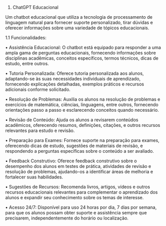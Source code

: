 1.	ChatGPT Educacional

Um chatbot educacional que utiliza a tecnologia de processamento de linguagem natural para fornecer suporte personalizado, tirar dúvidas e oferecer informações sobre uma variedade de tópicos educacionais.

1.1	Funcionalidades:

•	Assistência Educacional: O chatbot está equipado para responder a uma ampla gama de perguntas educacionais, fornecendo informações sobre disciplinas acadêmicas, conceitos específicos, termos técnicos, dicas de estudo, entre outros.

•	Tutoria Personalizada: Oferece tutoria personalizada aos alunos, adaptando-se às suas necessidades individuais de aprendizado, fornecendo explicações detalhadas, exemplos práticos e recursos adicionais conforme solicitado.

•	Resolução de Problemas: Auxilia os alunos na resolução de problemas e exercícios de matemática, ciências, linguagens, entre outros, fornecendo orientações passo a passo e esclarecendo conceitos quando necessário.

•	Revisão de Conteúdo: Ajuda os alunos a revisarem conteúdos acadêmicos, oferecendo resumos, definições, citações, e outros recursos relevantes para estudo e revisão.

•	Preparação para Exames: Fornece suporte na preparação para exames, oferecendo dicas de estudo, sugestões de materiais de revisão, e respondendo a perguntas específicas sobre o conteúdo a ser avaliado.

•	Feedback Construtivo: Oferece feedback construtivo sobre o desempenho dos alunos em testes de prática, atividades de revisão e resolução de problemas, ajudando-os a identificar áreas de melhoria e fortalecer suas habilidades.

•	Sugestões de Recursos: Recomenda livros, artigos, vídeos e outros recursos educacionais relevantes para complementar o aprendizado dos alunos e expandir seu conhecimento sobre os temas de interesse.

•	Acesso 24/7: Disponível para uso 24 horas por dia, 7 dias por semana, para que os alunos possam obter suporte e assistência sempre que precisarem, independentemente do horário ou localização.
